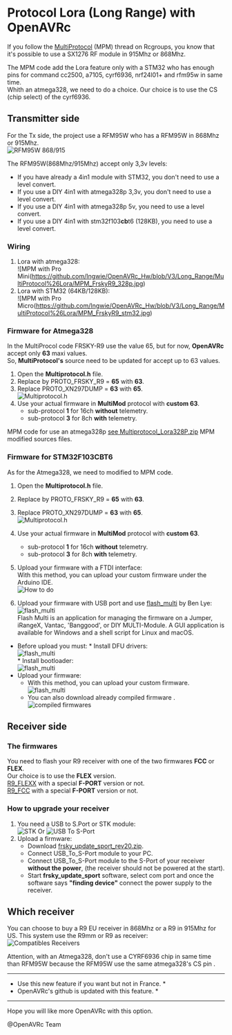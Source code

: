 # Protocol Lora (Long Range) with OpenAVRc

If you follow the [MultiProtocol](https://www.rcgroups.com/forums/showthread.php?2165676-DIY-Multiprotocol-TX-Module) (MPM) thread on Rcgroups, you know that it's possible to use a SX1276 RF module in 915Mhz or 868Mhz.

The MPM code add the Lora feature only with a STM32 who has enough pins for command cc2500, a7105, cyrf6936, nrf24l01+ and rfm95w in same time.  
Whith an atmega328, we need to do a choice. Our choice is to use the CS (chip select) of the cyrf6936.

## Transmitter side
For the Tx side, the project use a RFM95W who has a RFM95W in 868Mhz or 915Mhz.  
![RFM95W 868/915](https://github.com/Ingwie/OpenAVRc_Hw/blob/V3/Lora/rfm95w.jpg)  

The RFM95W(868Mhz/915Mhz) accept only 3,3v levels:   
 - If you have already a 4in1 module with STM32, you don't need to use a level convert.
 - If you use a DIY 4in1 with atmega328p 3,3v, you don't need to use a level convert.
 - If you use a DIY 4in1 with atmega328p 5v, you need to use a level convert.
 - If you use a DIY 4in1 with stm32f103**cb**t6 (128KB), you need to use a level convert.


### Wiring
1. Lora with atmega328:  
![MPM with Pro Mini(https://github.com/Ingwie/OpenAVRc_Hw/blob/V3/Long_Range/MultiProtocol%26Lora/MPM_FrskyR9_328p.jpg)
1. Lora with STM32 (64KB/128KB):  
![MPM with Pro Micro(https://github.com/Ingwie/OpenAVRc_Hw/blob/V3/Long_Range/MultiProtocol%26Lora/MPM_FrskyR9_stm32.jpg)

### Firmware for Atmega328
In the MultiProcol code FRSKY-R9 use the value 65, but for now, **OpenAVRc** accept only **63** maxi values.  
So, **MultiProtocol's** source need to be updated for accept up to 63 values.
1. Open the **Multiprotocol.h** file.  
1. Replace by PROTO_FRSKY_R9 = **65** with **63**.    
1. Replace PROTO_XN297DUMP = **63** with **65**.  
![Multiprotocol.h](https://github.com/Ingwie/OpenAVRc_Hw/blob/V3/Lora/Multiprotocol.h.jpg)
1. Use your actual firmware in **MultiMod** protocol with **custom 63**.  
    * sub-protocol **1** for 16ch **without** telemetry.  
    * sub-protocol **3** for 8ch **with** telemetry.  

MPM code for use an atmega328p [see Multiprotocol_Lora328P.zip](https://github.com/Ingwie/OpenAVRc_Hw/blob/V3/Long_Range/MultiProtocol%26Lora/Multiprotocol_Lora328P.zip)  MPM modified sources files. 

### Firmware for STM32F103CBT6
As for the Atmega328, we need to modified to MPM code.
1. Open the **Multiprotocol.h** file.  
1. Replace by PROTO_FRSKY_R9 = **65** with **63**.    
1. Replace PROTO_XN297DUMP = **63** with **65**.  
![Multiprotocol.h](https://github.com/Ingwie/OpenAVRc_Hw/blob/V3/Long_Range/MultiProtocol%26Lora/Multiprotocol.h.jpg)
1. Use your actual firmware in **MultiMod** protocol with **custom 63**.  
    * sub-protocol **1** for 16ch **without** telemetry.  
    * sub-protocol **3** for 8ch **with** telemetry.  
	
1. Upload your firmware with a FTDI interface:  
With this method, you can upload your custom firmware under the Arduino IDE.  
![How to do](https://github.com/Ingwie/OpenAVRc_Hw/blob/V3/Long_Range/MultiProtocol%26Lora/HowToUploadFirmware/Wiring_for_load_firmware-STM32.png)  
1. Upload your firmware with USB port and use [flash_multi](https://github.com/benlye/flash-multi) by Ben Lye:  
![flash_multi](https://github.com/Ingwie/OpenAVRc_Hw/blob/V3/Long_Range/MultiProtocol%26Lora/HowToUploadFirmware/flash_multi.jpg)  
Flash Multi is an application for managing the firmware on a Jumper,  
iRangeX, Vantac, 'Banggood', or DIY MULTI-Module. 
A GUI application is available for Windows and a shell script for Linux and macOS.
  -  Before upload you must:
	* Install DFU drivers:  
	![flash_multi](https://github.com/Ingwie/OpenAVRc_Hw/blob/V3/Long_Range/MultiProtocol%26Lora/HowToUploadFirmware/flash_multi_drivers.jpg)  
	* Install bootloader:  
	![flash_multi](https://github.com/Ingwie/OpenAVRc_Hw/blob/V3/Long_Range/MultiProtocol%26Lora/HowToUploadFirmware/flash_multi_bootloader.jpg)  
  - Upload your firmware:  
	* With this method, you can upload your custom firmware.  
	![flash_multi](https://github.com/Ingwie/OpenAVRc_Hw/blob/V3/Long_Range/MultiProtocol%26Lora/HowToUploadFirmware/flash_multi_dfumode.jpg)  
	* You can also download already compiled firmware [](https://downloads.multi-module.org/).  
	![compiled firmwares](https://github.com/Ingwie/OpenAVRc_Hw/blob/V3/Long_Range/MultiProtocol%26Lora/HowToUploadFirmware/flash_multi_compiled_firmwares.jpg)  
  
	
## Receiver side

### The firmwares
You need to flash your R9 receiver with one of the two firmwares **FCC** or **FLEX**.  
Our choice is to use the **FLEX** version.  
[R9_FLEXX](https://github.com/Ingwie/OpenAVRc_Hw/tree/V3/Lora/HowToUploadFirmware/R9_FLEX) with a special **F-PORT** version or not.  
[R9_FCC](https://github.com/Ingwie/OpenAVRc_Hw/tree/V3/Lora/HowToUploadFirmware/R9_FCC) with a special **F-PORT** version or not.  

### How to upgrade your receiver

1. You need a USB to S.Port or STK module:  
![STK](https://github.com/Ingwie/OpenAVRc_Hw/blob/V3/Lora/HowToUploadFirmware/STK.jpg)  Or  ![USB To S-Port](https://github.com/Ingwie/OpenAVRc_Hw/blob/V3/Lora/HowToUploadFirmware/S_Port.png)
1. Upload a firmware:
    * Download [frsky_update_sport_rev20.zip](https://www.frsky-rc.com/wp-content/uploads/2017/07/Tool/frsky_update_sport_rev20.zip). 
	* Connect USB_To_S-Port module to your PC.
	* Connect USB_To_S-Port module to the S-Port of your receiver **without the power**, (the receiver should not be powered at the start).
    * Start **frsky_update_sport** software, select com port and once the software says **"finding device"** connect the power supply to the receiver.   	

## Which receiver
You can choose to buy a R9 EU receiver in 868Mhz or a R9 in 915Mhz for US. 
This system use the R9mm or R9 as receiver:  
![Compatibles Receivers](https://github.com/Ingwie/OpenAVRc_Hw/blob/V3/Lora/receivers.jpg)  

Attention, with an Atmega328, don't use a CYRF6936 chip in same time than RFM95W because the RFM95W use the same atmega328's CS pin .

**************************************************************************************************************
* Use this new feature if you want but not in France.                                                        *
* OpenAVRc's github is updated with this feature.                                                            *
**************************************************************************************************************

Hope you will like more OpenAVRc with this option.

@OpenAVRc Team